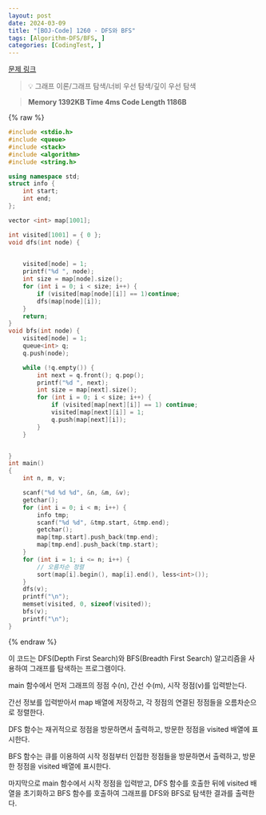 ```yaml
---
layout: post
date: 2024-03-09
title: "[BOJ-Code] 1260 - DFS와 BFS"
tags: [Algorithm-DFS/BFS, ]
categories: [CodingTest, ]
---
```



[문제 링크](https://www.acmicpc.net/problem/1260)


> 💡 그래프 이론/그래프 탐색/너비 우선 탐색/깊이 우선 탐색


> **Memory   1392KB                                   Time   4ms                               Code Length   1186B**



{% raw %}
```c++
#include <stdio.h>
#include <queue>
#include <stack>
#include <algorithm>
#include <string.h>

using namespace std;
struct info {
	int start;
	int end;
};

vector <int> map[1001];

int visited[1001] = { 0 };
void dfs(int node) {
	

	visited[node] = 1;
	printf("%d ", node);
	int size = map[node].size();
	for (int i = 0; i < size; i++) {
		if (visited[map[node][i]] == 1)continue;
		dfs(map[node][i]);
	}
	return;
}
void bfs(int node) {
	visited[node] = 1;
	queue<int> q;
	q.push(node);

	while (!q.empty()) {
		int next = q.front(); q.pop();
		printf("%d ", next);
		int size = map[next].size();
		for (int i = 0; i < size; i++) {
			if (visited[map[next][i]] == 1) continue;
			visited[map[next][i]] = 1;
			q.push(map[next][i]);
		}
	}


}
int main()
{
	int n, m, v;

	scanf("%d %d %d", &n, &m, &v);
	getchar();
	for (int i = 0; i < m; i++) {
		info tmp;
		scanf("%d %d", &tmp.start, &tmp.end);
		getchar();
		map[tmp.start].push_back(tmp.end);
		map[tmp.end].push_back(tmp.start);
	}
	for (int i = 1; i <= n; i++) {
		// 오름차순 정렬
		sort(map[i].begin(), map[i].end(), less<int>());
	}
	dfs(v);
	printf("\n");
	memset(visited, 0, sizeof(visited));
	bfs(v);
	printf("\n");
}
```
{% endraw %}



이 코드는 DFS(Depth First Search)와 BFS(Breadth First Search) 알고리즘을 사용하여 그래프를 탐색하는 프로그램이다.

main 함수에서 먼저 그래프의 정점 수(n), 간선 수(m), 시작 정점(v)를 입력받는다.

간선 정보를 입력받아서 map 배열에 저장하고, 각 정점의 연결된 정점들을 오름차순으로 정렬한다.

DFS 함수는 재귀적으로 정점을 방문하면서 출력하고, 방문한 정점을 visited 배열에 표시한다.

BFS 함수는 큐를 이용하여 시작 정점부터 인접한 정점들을 방문하면서 출력하고, 방문한 정점을 visited 배열에 표시한다.

마지막으로 main 함수에서 시작 정점을 입력받고, DFS 함수를 호출한 뒤에 visited 배열을 초기화하고 BFS 함수를 호출하여 그래프를 DFS와 BFS로 탐색한 결과를 출력한다.

